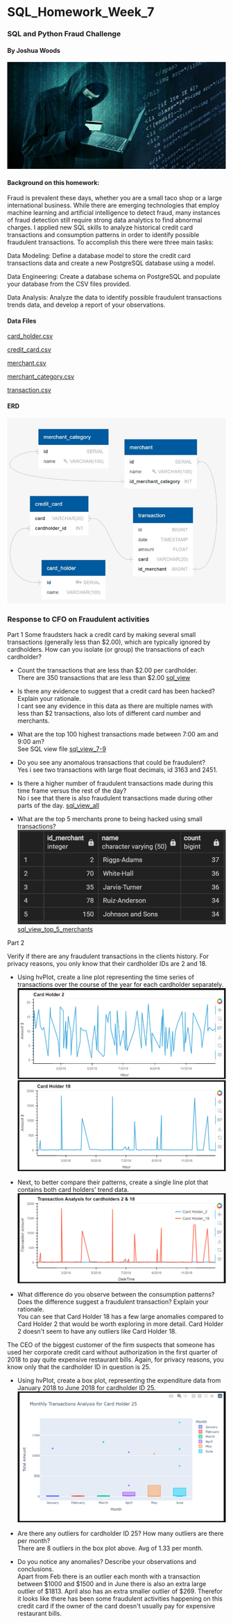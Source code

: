 # SQL_Homework_Week_7
### SQL and Python Fraud Challenge 
#### By Joshua Woods 

![](Images/credit_card_fraudster.jpg)

#### Background on this homework:
Fraud is prevalent these days, whether you are a small taco shop or a large international business. While there are emerging technologies that employ machine learning and artificial intelligence to detect fraud, many instances of fraud detection still require strong data analytics to find abnormal charges.
I applied new SQL skills to analyze historical credit card transactions and consumption patterns in order to identify possible fraudulent transactions.
To accomplish this there were three main tasks:


Data Modeling:
Define a database model to store the credit card transactions data and create a new PostgreSQL database using a model.


Data Engineering: Create a database schema on PostgreSQL and populate your  database from the CSV files provided.


Data Analysis: Analyze the data to identify possible fraudulent transactions trends data, and develop a report of your observations.


#### Data Files

[card_holder.csv](./Resources\card_holder.csv)

[credit_card.csv](./Resources\credit_card.csv)

[merchant.csv](./Resources\merchant.csv)

[merchant_category.csv](./Resources\merchant_category.csv)

[transaction.csv](./Resources\transaction.csv)

#### ERD
![](Images/ERD.jpg)

### Response to CFO on Fraudulent activities
Part 1
Some fraudsters hack a credit card by making several small transactions (generally less than $2.00), which are typically ignored by cardholders.
How can you isolate (or group) the transactions of each cardholder?

* Count the transactions that are less than $2.00 per cardholder.\
  There are 350 transactions that are less than $2.00 [sql_view]("C:\Users\duke_\OneDrive\FINTECH\Github\SQL_Homework_Week_7\Resources\fraud_trans_all_less_than_2.00.csv")

* Is there any evidence to suggest that a credit card has been hacked? Explain your rationale.\
I cant see any evidence in this data as there are multiple names with less than $2 transactions, also lots of different card number and merchants.

* What are the top 100 highest transactions made between 7:00 am and 9:00 am?\
See SQL view file [sql_view_7-9]("C:\Users\duke_\OneDrive\FINTECH\Github\SQL_Homework_Week_7\Resources\fraud_trans_7-9_top_100.csv")

* Do you see any anomalous transactions that could be fraudulent?\
Yes i see two transactions with large float decimals, id 3163 and 2451.

* Is there a higher number of fraudulent transactions made during this time frame versus the rest of the day?\
No i see that there is also fraudulent transactions made during other parts of the day. [sql_view_all]("C:\Users\duke_\OneDrive\FINTECH\Github\SQL_Homework_Week_7\Resources\fraud_trans_all_day.csv")

* What are the top 5 merchants prone to being hacked using small transactions?\
![](Images/top_5_merchants.png)
[sql_view_top_5_merchants]("C:\Users\duke_\OneDrive\FINTECH\Github\SQL_Homework_Week_7\Resources\top_5_merchants_less_than_2.00.csv")

Part 2

Verify if there are any fraudulent transactions in the clients history. For privacy reasons, you only know that their cardholder IDs are 2 and 18.
* Using hvPlot, create a line plot representing the time series of transactions over the course of the year for each cardholder separately.
![](Images/CH%202.png)
![](Images/CH%2018.png)

* Next, to better compare their patterns, create a single line plot that contains both card holders' trend data.
![](Images/combined%202%20and%2018.png)

* What difference do you observe between the consumption patterns? Does the difference suggest a fraudulent transaction? Explain your rationale.\
You can see that Card Holder 18 has a few large anomalies compared to Card Holder 2 that would be worth exploring in more detail. Card Holder 2 doesn't seem to have any outliers like Card Holder 18.


The CEO of the biggest customer of the firm suspects that someone has used her corporate credit card without authorization in the first quarter of 2018 to pay quite expensive restaurant bills. Again, for privacy reasons, you know only that the cardholder ID in question is 25.
* Using hvPlot, create a box plot, representing the expenditure data from January 2018 to June 2018 for cardholder ID 25.
![](Images/Box_plot.png)
 
* Are there any outliers for cardholder ID 25? How many outliers are there per month?\
 There are 8 outliers in the box plot above. Avg of 1.33 per month. 
 
* Do you notice any anomalies? Describe your observations and conclusions.\
Apart from Feb there is an outlier each month with a transaction between $1000 and $1500 and in June there is also an extra large outlier of $1813. April also has an extra smaller outlier of $269. Therefor it looks like there has been some fraudulent activities happening on this credit card if the owner of the card doesn't usually pay for expensive restaurant bills. 







    
